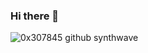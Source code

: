 ### Hi there 👋

![0x307845 github synthwave](https://github-readme-stats.vercel.app/api?username=0x307845&show_icons=true&theme=tokyonight)
